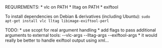 REQUIREMENTS:
    * vlc on PATH
    * lltag on PATH
    * exiftool

To install dependencies on Debian & derivatives (including Ubuntu):
    ```sudo apt-get install vlc lltag libimage-exiftool-perl```


TODO:
    * use scopt for real argument handling
    * add flags to pass additional arguments to external tools:
        --vlc-args
        --lltag-args
        --exiftool-args
    * it would really be better to handle exiftool output using xml...
